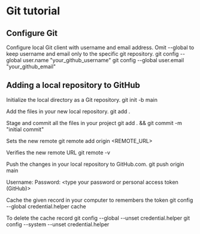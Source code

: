 # Git tutorial

## Configure Git
Configure local Git client with username and email address. Omit --global to keep username and email only to the specific git repository.
git config --global user.name "your_github_username"
git config --global user.email "your_github_email"

## Adding a local repository to GitHub
Initialize the local directory as a Git repository.
git init -b main

Add the files in your new local repository.
git add .

Stage and commit all the files in your project
git add . && git commit -m "initial commit"

Sets the new remote
git remote add origin  <REMOTE_URL>

Verifies the new remote URL
git remote -v

Push the changes in your local repository to GitHub.com. 
git push origin main

Username: <type your username>
Password: <type your password or personal access token (GitHub)>

Cache the given record in your computer to remembers the token
git config --global credential.helper cache
  
To delete the cache record
git config --global --unset credential.helper
git config --system --unset credential.helper
